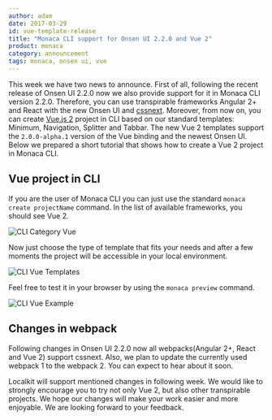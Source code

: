 ```yaml
---
author: adam
date: 2017-03-29
id: vue-template-release
title: "Monaca CLI support for Onsen UI 2.2.0 and Vue 2"
product: monaca
category: announcement
tags: monaca, onsen ui, vue
---
```


This week we have two news to announce. First of all, following the recent release of Onsen UI 2.2.0 now we also provide support for it in Monaca CLI version 2.2.0.
Therefore, you can use transpirable frameworks Angular 2+ and React with the new Onsen UI and [cssnext](http://cssnext.github.io/).
Moreover, from now on, you can create [Vue.js 2](https://vuejs.org/) project in CLI based on our standard templates: Minimum, Navigation, Splitter and Tabbar.
The new Vue 2 templates support the `2.0.0-alpha.1` version of the Vue binding and the newest Onsen UI.
Below we prepared a short tutorial that shows how to create a Vue 2 project in Monaca CLI.

## Vue project in CLI
If you are the user of Monaca CLI you can just use the standard `monaca create projectName` command. In the list of available frameworks, you should see Vue 2.

![CLI Category Vue](/blog/content/images/2017/Mar/cli-vue-category.png)

Now just choose the type of template that fits your needs and after a few moments the project will be accessible in your local environment.

![CLI Vue Templates](/blog/content/images/2017/Mar/cli-vue-templates.png)

Feel free to test it in your browser by using the `monaca preview` command.

![CLI Vue Example](/blog/content/images/2017/Mar/cli-vue-example.png)

## Changes in webpack
Following changes in Onsen UI 2.2.0 now all webpacks(Angular 2+, React and Vue 2) support cssnext.
Also, we plan to update the currently used webpack 1 to the webpack 2. You can expect to hear about it soon.

Localkit will support mentioned changes in following week. We would like to strongly encourage you to try not only Vue 2, but also other transpirable projects.
We hope our changes will make your work easier and more enjoyable. We are looking forward to your feedback.

